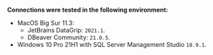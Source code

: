 **Connections were tested in the following environment:**

* MacOS Big Sur 11.3:
  * JetBrains DataGrip: `2021.1`.
  * DBeaver Community: `21.0.5`.
* Windows 10 Pro 21H1 with SQL Server Management Studio `18.9.1`.

